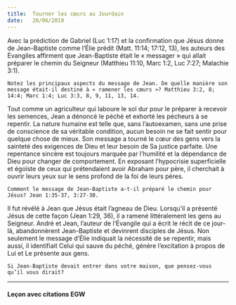 ```yaml
---
title:  Tourner les cœurs au Jourdain
date:   26/06/2019
---
```


Avec la prédiction de Gabriel (Luc 1:17) et la confirmation que Jésus donne de Jean-Baptiste comme l’Élie prédit (Matt. 11:14; 17:12, 13), les auteurs des Évangiles affirment que Jean-Baptiste était le « messager » qui allait préparer le chemin du Seigneur (Matthieu 11:10, Marc 1:2, Luc 7:27; Malachie 3:1).

`Notez les principaux aspects du message de Jean. De quelle manière son message était-il destiné à « ramener les cœurs »? Matthieu 3:2, 8; 14:4; Marc 1:4; Luc 3:3, 8, 9, 11, 13, 14.`

Tout comme un agriculteur qui laboure le sol dur pour le préparer à recevoir les semences, Jean a dénoncé le péché et exhorté les pécheurs à se repentir. La nature humaine est telle que, sans l’autoexamen, sans une prise de conscience de sa véritable condition, aucun besoin ne se fait sentir pour quelque chose de mieux. Son message a tourné le cœur des gens vers la sainteté des exigences de Dieu et leur besoin de Sa justice parfaite. Une repentance sincère est toujours marquée par l’humilité et la dépendance de Dieu pour changer de comportement. En exposant l’hypocrisie superficielle et égoïste de ceux qui prétendaient avoir Abraham pour père, il cherchait à ouvrir leurs yeux sur le sens profond de la foi de leurs pères.

`Comment le message de Jean-Baptiste a-t-il préparé le chemin pour Jésus? Jean 1:35-37, 3:27-30.`

Il fut révélé à Jean que Jésus était l’agneau de Dieu. Lorsqu’il a présenté Jésus de cette façon (Jean 1:29, 36), il a ramené littéralement les gens au Seigneur. André et Jean, l’auteur de l’Évangile qui a écrit le récit de ce jour-là, abandonnèrent Jean-Baptiste et devinrent disciples de Jésus. Non seulement le message d’Élie indiquait la nécessité de se repentir, mais aussi, il identifiait Celui qui sauve du péché, génère l’excitation à propos de Lui et Le présente aux gens.

`Si Jean-Baptiste devait entrer dans votre maison, que pensez-vous qu’il vous dirait?`

---

#### Leçon avec citations EGW